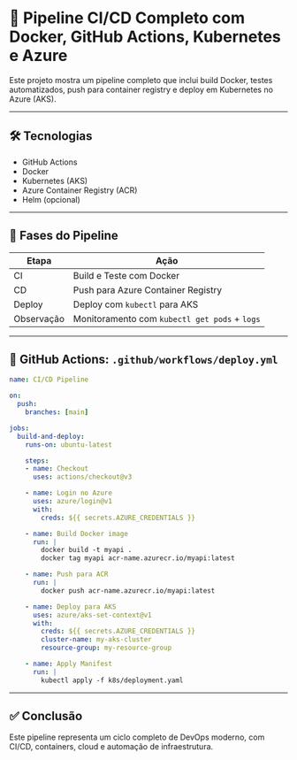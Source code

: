 # 🔁 Pipeline CI/CD Completo com Docker, GitHub Actions, Kubernetes e Azure

Este projeto mostra um pipeline completo que inclui build Docker, testes automatizados, push para container registry e deploy em Kubernetes no Azure (AKS).

---

## 🛠️ Tecnologias

- GitHub Actions
- Docker
- Kubernetes (AKS)
- Azure Container Registry (ACR)
- Helm (opcional)

---

## 🧩 Fases do Pipeline

| Etapa       | Ação                                                  |
|-------------|--------------------------------------------------------|
| CI          | Build e Teste com Docker                               |
| CD          | Push para Azure Container Registry                     |
| Deploy      | Deploy com `kubectl` para AKS                          |
| Observação  | Monitoramento com `kubectl get pods` + `logs`         |

---

## 🔄 GitHub Actions: `.github/workflows/deploy.yml`

```yaml
name: CI/CD Pipeline

on:
  push:
    branches: [main]

jobs:
  build-and-deploy:
    runs-on: ubuntu-latest

    steps:
    - name: Checkout
      uses: actions/checkout@v3

    - name: Login no Azure
      uses: azure/login@v1
      with:
        creds: ${{ secrets.AZURE_CREDENTIALS }}

    - name: Build Docker image
      run: |
        docker build -t myapi .
        docker tag myapi acr-name.azurecr.io/myapi:latest

    - name: Push para ACR
      run: |
        docker push acr-name.azurecr.io/myapi:latest

    - name: Deploy para AKS
      uses: azure/aks-set-context@v1
      with:
        creds: ${{ secrets.AZURE_CREDENTIALS }}
        cluster-name: my-aks-cluster
        resource-group: my-resource-group

    - name: Apply Manifest
      run: |
        kubectl apply -f k8s/deployment.yaml
```

---

## ✅ Conclusão

Este pipeline representa um ciclo completo de DevOps moderno, com CI/CD, containers, cloud e automação de infraestrutura.
